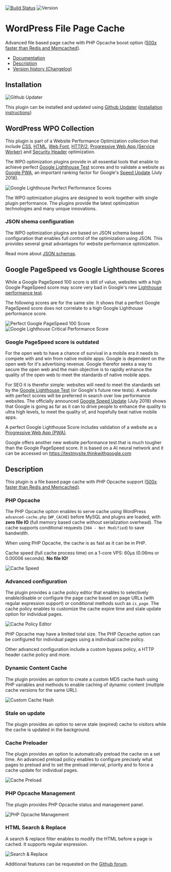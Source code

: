 [![Build Status](https://travis-ci.org/o10n-x/wordpress-file-page-cache.svg?branch=master)](https://travis-ci.org/o10n-x/wordpress-file-page-cache) ![Version](https://img.shields.io/github/release/o10n-x/wordpress-file-page-cache.svg)

# WordPress File Page Cache

Advanced file based page cache with PHP Opcache boost option ([500x faster than Redis and Memcached](https://blog.graphiq.com/500x-faster-caching-than-redis-memcache-apc-in-php-hhvm-dcd26e8447ad)). 

* [Documentation](https://github.com/o10n-x/wordpress-file-page-cache/tree/master/docs)
* [Description](https://github.com/o10n-x/wordpress-file-page-cache#description)
* [Version history (Changelog)](https://github.com/o10n-x/wordpress-file-page-cache/releases)

## Installation

![Github Updater](https://github.com/afragen/github-updater/raw/develop/assets/GitHub_Updater_logo_small.png)

This plugin can be installed and updated using [Github Updater](https://github.com/afragen/github-updater) ([installation instructions](https://github.com/afragen/github-updater/wiki/Installation))

## WordPress WPO Collection

This plugin is part of a Website Performance Optimization collection that include [CSS](https://github.com/o10n-x/wordpress-css-optimization), [HTML](https://github.com/o10n-x/wordpress-html-optimization), [Web Font](https://github.com/o10n-x/wordpress-font-optimization), [HTTP/2](https://github.com/o10n-x/wordpress-http2-optimization), [Progressive Web App (Service Worker)](https://github.com/o10n-x/wordpress-pwa-optimization) and [Security Header](https://github.com/o10n-x/wordpress-security-header-optimization) optimization. 

The WPO optimization plugins provide in all essential tools that enable to achieve perfect [Google Lighthouse Test](https://developers.google.com/web/tools/lighthouse/) scores and to validate a website as [Google PWA](https://developers.google.com/web/progressive-web-apps/), an important ranking factor for Google's [Speed Update](https://searchengineland.com/google-speed-update-page-speed-will-become-ranking-factor-mobile-search-289904) (July 2018).

![Google Lighthouse Perfect Performance Scores](https://github.com/o10n-x/wordpress-css-optimization/blob/master/docs/images/google-lighthouse-pwa-validation.jpg)

The WPO optimization plugins are designed to work together with single plugin performance. The plugins provide the latest optimization technologies and many unique innovations.

### JSON shema configuration

The WPO optimization plugins are based on JSON schema based configuration that enables full control of the optimization using JSON. This provides several great advantages for website performance optimization.

Read more about [JSON schemas](https://github.com/o10n-x/wordpress-o10n-core/tree/master/schemas).

## Google PageSpeed vs Google Lighthouse Scores

While a Google PageSpeed 100 score is still of value, websites with a high Google PageSpeed score may score very bad in Google's new [Lighthouse performance test](https://developers.google.com/web/tools/lighthouse/). 

The following scores are for the same site. It shows that a perfect Google PageSpeed score does not correlate to a high Google Lighthouse performance score.

![Perfect Google PageSpeed 100 Score](https://github.com/o10n-x/wordpress-css-optimization/blob/master/docs/images/google-pagespeed-100.png) ![Google Lighthouse Critical Performance Score](https://github.com/o10n-x/wordpress-css-optimization/blob/master/docs/images/lighthouse-performance-15.png)

### Google PageSpeed score is outdated

For the open web to have a chance of survival in a mobile era it needs to compete with and win from native mobile apps. Google is dependent on the open web for it's advertising revenue. Google therefor seeks a way to secure the open web and the main objective is to rapidly enhance the quality of the open web to meet the standards of native mobile apps.

For SEO it is therefor simple: websites will need to meet the standards set by the [Google Lighthouse Test](https://developers.google.com/web/tools/lighthouse/) (or Google's future new tests). A website with perfect scores will be preferred in search over low performance websites. The officially announced [Google Speed Update](https://searchengineland.com/google-speed-update-page-speed-will-become-ranking-factor-mobile-search-289904) (July 2018) shows that Google is going as far as it can to drive people to enhance the quality to ultra high levels, to meet the quality of, and hopefully beat native mobile apps.

A perfect Google Lighthouse Score includes validation of a website as a [Progressive Web App (PWA)](https://developers.google.com/web/progressive-web-apps/).

Google offers another new website performance test that is much tougher than the Google PageSpeed score. It is based on a AI neural network and it can be accessed on https://testmysite.thinkwithgoogle.com

## Description

This plugin is a file based page cache with PHP Opcache support ([500x faster than Redis and Memcached](https://blog.graphiq.com/500x-faster-caching-than-redis-memcache-apc-in-php-hhvm-dcd26e8447ad)).

### PHP Opcache

The PHP Opcache option enables to serve cache using WordPress `advanced-cache.php` (`WP_CACHE`) before MySQL and plugns are loaded, with **zero file IO** (full memory based cache without serialization overhead). The cache supports conditional requests (`304 - Not Modified`) to save bandwidth.

When using PHP Opcache, the cache is as fast as it can be in PHP.

Cache speed (full cache process time) on a 1-core VPS: 60μs (0.06ms or 0.00006 seconds). **No file IO!**

![Cache Speed](https://github.com/o10n-x/wordpress-file-page-cache/blob/master/docs/images/cache-speed.png)
 
### Advanced configuration

The plugin provides a cache policy editor that enables to selectively enable/disable or configure the page cache based on page URLs (with regular expression support) or conditional methods such as `is_page`. The cache policy enables to customize the cache expire time and stale update option for individual pages.

![Cache Policy Editor](https://github.com/o10n-x/wordpress-file-page-cache/blob/master/docs/images/cache-policy-editor.png)
 
PHP Opcache may have a limited total size. The PHP Opcache option can be configured for individual pages using a individual cache policy.

Other advanced configuration include a custom bypass policy, a HTTP header cache policy and more.

### Dynamic Content Cache

The plugin provides an option to create a custom MD5 cache hash using PHP variables and methods to enable caching of dynamic content (multiple cache versions for the same URL).

![Custom Cache Hash](https://github.com/o10n-x/wordpress-file-page-cache/blob/master/docs/images/cache-hash.png)

### Stale on update

The plugin provides an option to serve stale (expired) cache to visitors while the cache is updated in the background.

### Cache Preloader

The plugin provides an option to automatically preload the cache on a set time. An advanced preload policy enables to configure precisely what pages to preload and to set the preload interval, priority and to force a cache update for individual pages.

![Cache Preload](https://github.com/o10n-x/wordpress-file-page-cache/blob/master/docs/images/cache-preload.png)

### PHP Opcache Management

The plugin provides PHP Opcache status and management panel.

![PHP Opcache Management](https://github.com/o10n-x/wordpress-file-page-cache/blob/master/docs/images/opcache-status.png)

### HTML Search & Replace

A search & replace filter enables to modify the HTML before a page is cached. It supports regular expression.

![Search & Replace](https://github.com/o10n-x/wordpress-file-page-cache/blob/master/docs/images/searchreplace.png)

Additional features can be requested on the [Github forum](https://github.com/o10n-x/wordpress-file-page-cache/issues).

